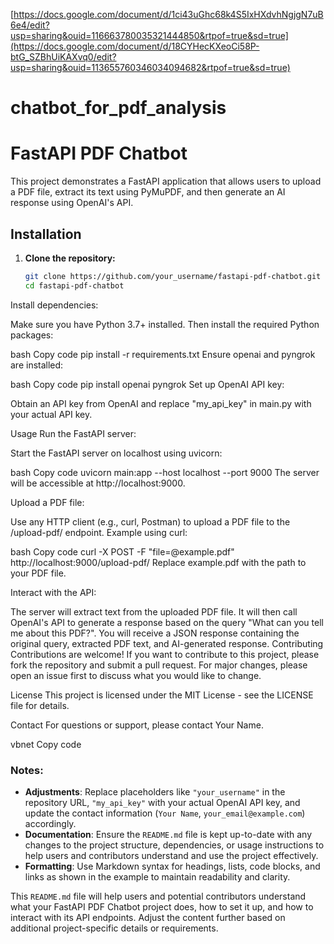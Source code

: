 [https://docs.google.com/document/d/1ci43uGhc68k4S5IxHXdvhNgjgN7uB6e4/edit?usp=sharing&ouid=116663780035321444850&rtpof=true&sd=true](https://docs.google.com/document/d/18CYHecKXeoCi58P-btG_SZBhUiKAXvq0/edit?usp=sharing&ouid=113655760346034094682&rtpof=true&sd=true)

# chatbot_for_pdf_analysis
# FastAPI PDF Chatbot

This project demonstrates a FastAPI application that allows users to upload a PDF file, extract its text using PyMuPDF, and then generate an AI response using OpenAI's API.

## Installation

1. **Clone the repository:**

   ```bash
   git clone https://github.com/your_username/fastapi-pdf-chatbot.git
   cd fastapi-pdf-chatbot
Install dependencies:

Make sure you have Python 3.7+ installed. Then install the required Python packages:

bash
Copy code
pip install -r requirements.txt
Ensure openai and pyngrok are installed:

bash
Copy code
pip install openai pyngrok
Set up OpenAI API key:

Obtain an API key from OpenAI and replace "my_api_key" in main.py with your actual API key.

Usage
Run the FastAPI server:

Start the FastAPI server on localhost using uvicorn:

bash
Copy code
uvicorn main:app --host localhost --port 9000
The server will be accessible at http://localhost:9000.

Upload a PDF file:

Use any HTTP client (e.g., curl, Postman) to upload a PDF file to the /upload-pdf/ endpoint. Example using curl:

bash
Copy code
curl -X POST -F "file=@example.pdf" http://localhost:9000/upload-pdf/
Replace example.pdf with the path to your PDF file.

Interact with the API:

The server will extract text from the uploaded PDF file.
It will then call OpenAI's API to generate a response based on the query "What can you tell me about this PDF?".
You will receive a JSON response containing the original query, extracted PDF text, and AI-generated response.
Contributing
Contributions are welcome! If you want to contribute to this project, please fork the repository and submit a pull request. For major changes, please open an issue first to discuss what you would like to change.

License
This project is licensed under the MIT License - see the LICENSE file for details.

Contact
For questions or support, please contact Your Name.

vbnet
Copy code

### Notes:

- **Adjustments**: Replace placeholders like `"your_username"` in the repository URL, `"my_api_key"` with your actual OpenAI API key, and update the contact information (`Your Name`, `your_email@example.com`) accordingly.
- **Documentation**: Ensure the `README.md` file is kept up-to-date with any changes to the project structure, dependencies, or usage instructions to help users and contributors understand and use the project effectively.
- **Formatting**: Use Markdown syntax for headings, lists, code blocks, and links as shown in the example to maintain readability and clarity.

This `README.md` file will help users and potential contributors understand what your FastAPI PDF Chatbot project does, how to set it up, and how to interact with its API endpoints. Adjust the content further based on additional project-specific details or requirements.

